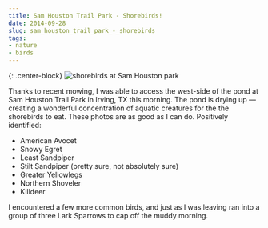 ```yaml
---
title: Sam Houston Trail Park - Shorebirds!
date: 2014-09-28
slug: sam_houston_trail_park_-_shorebirds
tags:
- nature
- birds
---
```


{: .center-block}
![shorebirds at Sam Houston park](/img/shorebirdsSamHouston.JPG)<!-- {: .img-fluid .border .rounded } -->


Thanks to recent mowing, I was able to access the west-side of the pond at Sam
Houston Trail Park in Irving, TX this morning. The pond is drying up &mdash;
creating a wonderful concentration of aquatic creatures for the the shorebirds
to eat. These photos are as good as I can do. Positively identified:

* American Avocet
* Snowy Egret
* Least Sandpiper
* Stilt Sandpiper (pretty sure, not absolutely sure)
* Greater Yellowlegs
* Northern Shoveler
* Killdeer

I encountered a few more common birds, and just as I was leaving ran into a
group of three Lark Sparrows to cap off the muddy morning.

